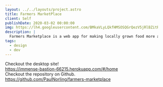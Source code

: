 ```yaml
---
layout: ../../layouts/project.astro
title: Farmers MarketPlace
client: Self
publishDate: 2020-03-02 00:00:00
img: https://lh4.googleusercontent.com/BMkaVLyLQkfHMSOSQGrQezV5jRlBZitRVNXtyaq7bzrQC5elAfb5gYfol5pOaAFcYfs=w2400
description: |
  Farmers Marketplace is a web app for making locally grown food more accessible.
tags:
  - design
  - dev
---
```

Checkout the desktop site!  
https://immense-bastion-66215.herokuapp.com/#/home  
Checkout the repository on Github.  
https://github.com/PaulNorling/farmers-marketplace
